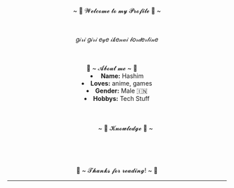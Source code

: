 <body> 
   <center> 
 <h1 align="center">~ 💖 𝓦𝓮𝓵𝓬𝓸𝓶𝓮 𝓽𝓸 𝓶𝔂 𝓟𝓻𝓸𝓯𝓲𝓵𝓮 💖 ~</h1> 
 <br> 
 <div align="center"> 
 <!-- <a href="https://discord.com/users/202740603790819328" > --> 
   <a href="https://laby.net/@liebesschwur" > 
    <img src="https://lanyard.cnrad.dev/api/202740603790819328?idleMessage=Cause,%20baby,%20tonight%20we're%20beautiful%20now&animated=true&theme=dark&borderRadius=20&hideBadges=true&hideDiscrim=true&bg=212121"  /> 
   </a> 
   <br> 
   <p>𝑔𝒾𝓇𝒾 𝑔𝒾𝓇𝒾 𝑒𝓎𝑒 𝒾𝓀𝑒𝓃𝒶𝒾 𝒷𝑜𝓇𝒹𝑒𝓇𝓁𝒾𝓃𝑒</p> 
 </div> 
  <br> 
     <div align="center"> 
 <!-- <img src="https://i.imgur.com/jx17oHT.gif"> --> 
       </div> 
 <div> 
 <h2 align="center"> 🦊 ~ 𝓐𝓫𝓸𝓾𝓽 𝓶𝓮 ~ 🦊 </h2> 
   <div align="center"> 
 <img src="https://64.media.tumblr.com/e1f1c97123ae217eb731500e502e0083/tumblr_n9dxcikmIU1qc9zfzo7_r1_250.gif" align="right"> 
   </div> 
 <li> 
  <b>Name:</b> <a href='https://laby.net/@liebesschwur' target=_blank>Hashim</a></li> 
 </li> 
 <li>
 <b>Loves:</b> anime, games 
 </li> 
 <li> 
 <b>Gender:</b> Male 🇮🇳
 </li> 
 <li> 
 <b>Hobbys:</b> Tech Stuff
 </li> 
 <br><br><br> 
 </div> 
 <div> 
 <h2 align="center">            ~ 📇 𝓚𝓷𝓸𝔀𝓵𝓮𝓭𝓰𝓮 📇 ~</h2> 
  <br> 
 <p> 
   <div align="center"> 
 <img src="https://i.pinimg.com/originals/8d/4b/77/8d4b77c44b7a68c0fd609411e2c0ec3c.gif" align="right"> 
   </div> 
 </div>  
 <br> 
 </div> 
 <br> 
 <div> 
 <h2 align="center">💖 ~ 𝓣𝓱𝓪𝓷𝓴𝓼 𝓯𝓸𝓻 𝓻𝓮𝓪𝓭𝓲𝓷𝓰! ~ 💖</h2> 
 <div align="center"> 
 <img src="https://thumbs.gfycat.com/ElderlyNiceIsopod-size_restricted.gif"> 
 </div> 
 <hr> 
 </div> 
 </div> 
     </center> 
 </body>
